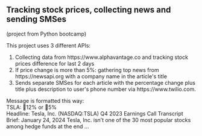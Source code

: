 <h2>Tracking stock prices, collecting news and sending SMSes</h2>
(project from Python bootcamp)
<br>

This project uses 3 different APIs:
<ol>
  <li>
    Collecting data from https://www.alphavantage.co and tracking stock prices difference for last 2 days
  </li>
    <li>
    If price change is more than 5%:
    gathering top news from https://newsapi.org with a company name in the article's title
  </li>
  <li>
    Sends separate SMSes for each article with the percentage change plus title plus description to user's phone number via https://www.twilio.com.
  </li>
</ol>

Message is formatted this way:
<br>
TSLA: 🔺12% or 🔻5%
<br>
Headline: Tesla, Inc. (NASDAQ:TSLA) Q4 2023 Earnings Call Transcript
<br>
Brief: January 24, 2024 Tesla, Inc. isn’t one of the 30 most popular stocks among hedge funds at the end ...
